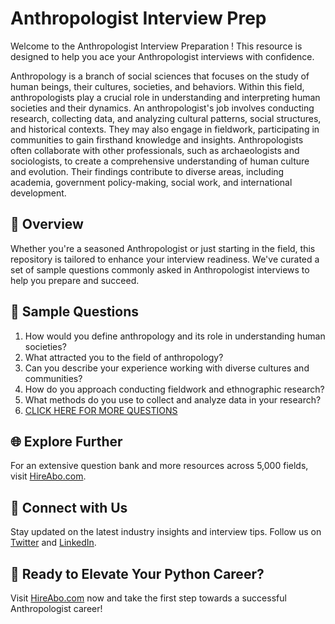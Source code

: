 # Anthropologist Interview Prep

Welcome to the Anthropologist Interview Preparation ! This resource is designed to help you ace your Anthropologist interviews with confidence.

Anthropology is a branch of social sciences that focuses on the study of human beings, their cultures, societies, and behaviors. Within this field, anthropologists play a crucial role in understanding and interpreting human societies and their dynamics. An anthropologist's job involves conducting research, collecting data, and analyzing cultural patterns, social structures, and historical contexts. They may also engage in fieldwork, participating in communities to gain firsthand knowledge and insights. Anthropologists often collaborate with other professionals, such as archaeologists and sociologists, to create a comprehensive understanding of human culture and evolution. Their findings contribute to diverse areas, including academia, government policy-making, social work, and international development.

## 🚀 Overview

Whether you're a seasoned Anthropologist or just starting in the field, this repository is tailored to enhance your interview readiness. We've curated a set of sample questions commonly asked in Anthropologist interviews to help you prepare and succeed.

## 📝 Sample Questions

1. How would you define anthropology and its role in understanding human societies?
2. What attracted you to the field of anthropology?
3. Can you describe your experience working with diverse cultures and communities?
4. How do you approach conducting fieldwork and ethnographic research?
5. What methods do you use to collect and analyze data in your research?
6. [CLICK HERE FOR MORE QUESTIONS](https://hireabo.com/job/7_2_0/Anthropologist)

## 🌐 Explore Further

For an extensive question bank and more resources across 5,000 fields, visit [HireAbo.com](https://www.hireabo.com).

## 📱 Connect with Us

Stay updated on the latest industry insights and interview tips. Follow us on [Twitter](https://twitter.com/hireabo) and [LinkedIn](https://www.linkedin.com/in/hire-abo-3609972a8/).

## 🚀 Ready to Elevate Your Python Career?

Visit [HireAbo.com](https://www.hireabo.com) now and take the first step towards a successful Anthropologist career!